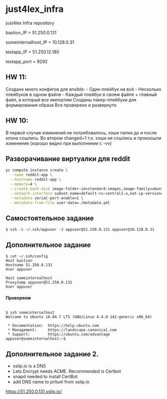 # just4lex_infra
just4lex Infra repository


bastion_IP = 51.250.0.131

someinternalhost_IP = 10.128.0.31

testapp_IP = 51.250.12.180

testapp_port = 9292


## HW 11:
  Создано много конфигов для ansible:
    - Один плейбук на всё
    - Несколько плейбуков в одном файле
    - Каждый плейбук в своем файле + главный файл, в который все импортим
  Созданы пакер-плейбуки для формирования образа
  Все проверено и развернуто

## HW 10:
  В первой случае изменений не потребовалось, хэши папки до и после клона сошлись. Во втором changed=1 т.к. хэши не сошлись и произошли изменения (хорошо видно при выполнении с -vv)

## Разворачивание виртуалки для reddit

```bash
yc compute instance create \
  --name reddit-app \
  --hostname reddit-app \
  --memory=4 \
  --create-boot-disk image-folder-id=standard-images,image-family=ubuntu-1604-lts,size=10GB \
  --network-interface subnet-name=default-ru-central1-a,nat-ip-version=ipv4 \
  --metadata serial-port-enable=1 \
  --metadata-from-file user-data=./metadata.yml
```
## Самостоятельное задание
`$ ssh -i ~/.ssh/appuser -J appuser@51.250.0.131 appuser@10.128.0.31`
## Дополнительное задание
```
$ cat ~/.ssh/config
Host bastion
Hostname 51.250.0.131
User appuser

Host someinternalhost
ProxyJump appuser@51.250.0.131
User appuser
```

#### Проверяем
```

$ ssh someinternalhost
Welcome to Ubuntu 16.04.7 LTS (GNU/Linux 4.4.0-142-generic x86_64)

 * Documentation:  https://help.ubuntu.com
 * Management:     https://landscape.canonical.com
 * Support:        https://ubuntu.com/advantage
appuser@someinternalhost:~$
```
## Дополнительное задание 2.
- sslip.io is a DNS
- Lets Encrypt needs ACME. Recommended is Certbot
- snapd needed to install CertBot
- add DNS name to pritunl from sslip.io


https://51.250.0.131.sslip.io/
